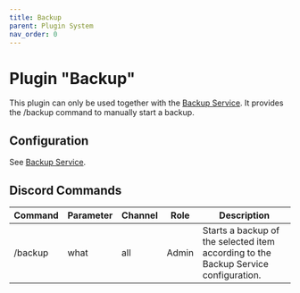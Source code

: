 ```yaml
---
title: Backup
parent: Plugin System
nav_order: 0
---
```


# Plugin "Backup"
This plugin can only be used together with the [Backup Service](./services/backup.md).
It provides the /backup command to manually start a backup.

## Configuration
See [Backup Service](./services/backup.md).

## Discord Commands

| Command    | Parameter | Channel       | Role   | Description                                                                         |
|------------|-----------|---------------|--------|-------------------------------------------------------------------------------------|
| /backup    | what      | all           | Admin  | Starts a backup of the selected item according to the Backup Service configuration. |
